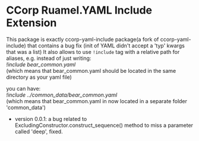# CCorp Ruamel.YAML Include Extension

This package is exactly ccorp-yaml-include package(a fork of ccorp-yaml-include) that contains a bug fix (init of YAML didn't accept a 'typ' kwargs that was a list)
It also allows to use `!include` tag with a relative path for aliases, e.g.
instead of just writing: 
<br> *!include bear_common.yaml* <br>(which means that bear_common.yaml should be located in the same directory as your yaml file) 

you can have:
<br>*!include ../common_data/bear_common.yaml* <br>(which means that bear_common.yaml in now located in a separate folder 'common_data')
- version 0.0.1: a bug related to ExcludingConstructor.construct_sequence() method to miss a parameter called 'deep', fixed.
 
 